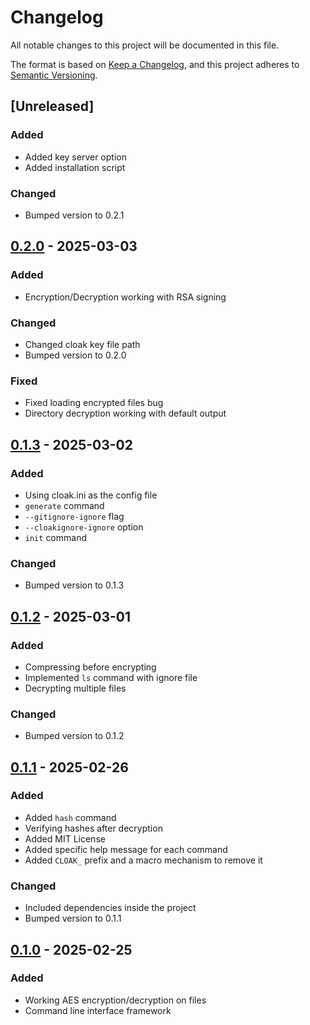 # Changelog

All notable changes to this project will be documented in this file.

The format is based on [Keep a Changelog](https://keepachangelog.com/en/1.1.0/), and this project adheres to [Semantic Versioning](https://semver.org/spec/v2.0.0.html).


## [Unreleased]

### Added

- Added key server option
- Added installation script

### Changed

- Bumped version to 0.2.1


## [0.2.0] - 2025-03-03 

### Added

- Encryption/Decryption working with RSA signing

### Changed

- Changed cloak key file path
- Bumped version to 0.2.0

### Fixed

- Fixed loading encrypted files bug
- Directory decryption working with default output


## [0.1.3] - 2025-03-02 

### Added

- Using cloak.ini as the config file
- `generate` command
- `--gitignore-ignore` flag
- `--cloakignore-ignore` option
- `init` command

### Changed

- Bumped version to 0.1.3


## [0.1.2] - 2025-03-01 

### Added

- Compressing before encrypting
- Implemented `ls` command with ignore file
- Decrypting multiple files

### Changed

- Bumped version to 0.1.2


## [0.1.1] - 2025-02-26 

### Added

- Added `hash` command
- Verifying hashes after decryption
- Added MIT License
- Added specific help message for each command
- Added `CLOAK_` prefix and a macro mechanism to remove it

### Changed

- Included dependencies inside the project
- Bumped version to 0.1.1


## [0.1.0] - 2025-02-25 

### Added

- Working AES encryption/decryption on files
- Command line interface framework


[0.1.0]: https://github.com/KDesp73/cloak/releases/tag/v0.1.0
[0.1.1]: https://github.com/KDesp73/cloak/releases/tag/v0.1.1
[0.1.2]: https://github.com/KDesp73/cloak/releases/tag/v0.1.2
[0.1.3]: https://github.com/KDesp73/cloak/releases/tag/v0.1.3
[0.2.0]: https://github.com/KDesp73/cloak/releases/tag/v0.2.0

